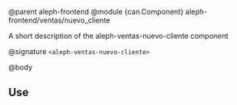 @parent aleph-frontend
@module {can.Component} aleph-frontend/ventas/nuevo_cliente <aleph-ventas-nuevo-cliente>

A short description of the aleph-ventas-nuevo-cliente component

@signature `<aleph-ventas-nuevo-cliente>`

@body

## Use


